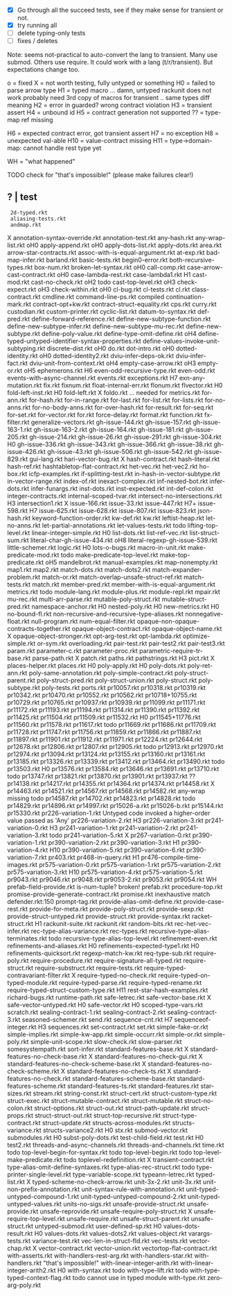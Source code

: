 - [X] Go through all the succeed tests, see if
      they make sense for transient or not.
- [X] try running all
- [ ] delete typing-only tests
- [ ] fixes / deletes

Note: seems not-practical to auto-convert the lang
 to transient. Many use submod. Others use require.
 It could work with a lang (t/r/transient).
 But expectations change too.

o = fixed
X = not worth testing, fully untyped or something
H0 = failed to parse arrow type
H1 = typed macro
     ... damn, untyped rackunit does not work
         probably need 3rd copy of macros for transient .. same types diff meaning
H2 = error in guarded? wrong contract violation
H3 = transient assert
H4 = unbound id
H5 = contract generation not supported
?? = type-map ref missing

H6 = expected contract error, got transient assert
H7 = no exception
H8 = unexpected val-able
H10 = value-contract missing
H11 = type->domain-map: cannot handle rest type yet

WH = "what happened"

TODO check for "that's impossible!"
(please make failures clear!)

?  | test
---------
     2d-typed.rkt
     aliasing-tests.rkt
     andmap.rkt
X    annotation-syntax-override.rkt
     annotation-test.rkt
     any-hash.rkt
     any-wrap-list.rkt
oH0   apply-append.rkt
oH0   apply-dots-list.rkt
     apply-dots.rkt
     area.rkt
     arrow-star-contracts.rkt
     assoc-with-is-equal-argument.rkt
     at-exp.rkt
     bad-map-infer.rkt
     barland.rkt
     basic-tests.rkt
     begin0-error.rkt
     both-recursive-types.rkt
     box-num.rkt
     broken-let-syntax.rkt
oH0   call-comp.rkt
     case-arrow-cast-contract.rkt
oH0   case-lambda-rest.rkt
     case-lambda1.rkt
H1   cast-mod.rkt
     cast-no-check.rkt
oH2 todo    cast-top-level.rkt
oH3   check-expect.rkt
oH3   check-within.rkt
oH0   cl-bug.rkt
     cl-tests.rkt
     cl.rkt
     class-contract.rkt
     cmdline.rkt
     command-line-ps.rkt
     compiled
     continuation-mark.rkt
     contract-opt+kw.rkt
     contract-struct-equality.rkt
     cps.rkt
     curry.rkt
     custodian.rkt
     custom-printer.rkt
     cyclic-list.rkt
     datum-to-syntax.rkt
     def-pred.rkt
     define-forward-reference.rkt
     define-new-subtype-function.rkt
     define-new-subtype-infer.rkt
     define-new-subtype-mu-rec.rkt
     define-new-subtype.rkt
     define-poly-value.rkt
     define-type-omit-define.rkt
oH4   define-typed-untyped-identifier-syntax-properties.rkt
     define-values-invoke-unit-subtyping.rkt
     discrete-dist.rkt
oH0   do.rkt
     dot-intro.rkt
oH0   dotted-identity.rkt
oH0   dotted-identity2.rkt
     dviu-infer-deps-ok.rkt
     dviu-infer-fact.rkt
     dviu-unit-from-context.rkt
oH4   empty-case-arrow.rkt
oH3   empty-or.rkt
oH5   ephemerons.rkt
H6   even-odd-recursive-type.rkt
     even-odd.rkt
     events-with-async-channel.rkt
     events.rkt
     exceptions.rkt
H7   exn-any-mutation.rkt
     fix.rkt
     fixnum.rkt
     float-internal-err.rkt
     flonum.rkt
     flvector.rkt
H0   fold-left-inst.rkt
H0   fold-left.rkt
X    foldo.rkt ... needed for metrics.rkt
     for-ann.rkt
     for-hash.rkt
     for-in-range.rkt
     for-last.rkt
     for-list.rkt
     for-lists.rkt
     for-no-anns.rkt
     for-no-body-anns.rkt
     for-over-hash.rkt
     for-result.rkt
     for-seq.rkt
     for-set.rkt
     for-vector.rkt
     for.rkt
     force-delay.rkt
     format.rkt
     function.rkt
     fx-filter.rkt
     generalize-vectors.rkt
     gh-issue-144.rkt
     gh-issue-157.rkt
     gh-issue-163-1.rkt
     gh-issue-163-2.rkt
     gh-issue-164.rkt
     gh-issue-181.rkt
     gh-issue-205.rkt
     gh-issue-214.rkt
     gh-issue-26.rkt
     gh-issue-291.rkt
     gh-issue-304.rkt
H0   gh-issue-336.rkt
     gh-issue-343.rkt
     gh-issue-366.rkt
     gh-issue-38.rkt
     gh-issue-426.rkt
     gh-issue-43.rkt
     gh-issue-506.rkt
     gh-issue-542.rkt
     gh-issue-829.rkt
     gui-lang.rkt
     hari-vector-bug.rkt
X    hash-contract.rkt
     hash-literal.rkt
     hash-ref.rkt
     hashtabletop-flat-contract.rkt
     het-vec.rkt
     het-vec2.rkt
     ho-box.rkt
     icfp-examples.rkt
     if-splitting-test.rkt
     in-hash-in-vector-subtype.rkt
     in-vector-range.rkt
     index-of.rkt
     inexact-complex.rkt
     inf-nested-bot.rkt
     infer-dots.rkt
     infer-funargs.rkt
     inst-dots.rkt
     inst-expected.rkt
     int-def-colon.rkt
     integer-contracts.rkt
     internal-scoped-tvar.rkt
     intersect-no-intersections.rkt
H3   intersection1.rkt
X    issue-166.rkt
     issue-33.rkt
     issue-447.rkt
H7+  issue-598.rkt
H7   issue-625.rkt
     issue-628.rkt
     issue-807.rkt
     issue-823.rkt
     json-hash.rkt
     keyword-function-order.rkt
     kw-def.rkt
     kw.rkt
     leftist-heap.rkt
     let-no-anns.rkt
     let-partial-annotations.rkt
     let-values-tests.rkt
todo    lifting-top-level.rkt
     linear-integer-simple.rkt
H0   list-dots.rkt
     list-ref-vec.rkt
     list-struct-sum.rkt
     literal-char-gh-issue-434.rkt
oH8   literal-regexp-gh-issue-539.rkt
     little-schemer.rkt
     logic.rkt
H0   lots-o-bugs.rkt
     macro-in-unit.rkt
     make-predicate-mod.rkt
todo    make-predicate-top-level.rkt
     make-top-predicate.rkt
oH5   mandelbrot.rkt
     manual-examples.rkt
     map-nonempty.rkt
     map1.rkt
     map2.rkt
     match-dots.rkt
     match-dots2.rkt
     match-expander-problem.rkt
     match-or.rkt
     match-overlap-unsafe-struct-ref.rkt
     match-tests.rkt
     match.rkt
     member-pred.rkt
     member-with-is-equal-argument.rkt
     metrics.rkt
todo    module-lang.rkt
     module-plus.rkt
     module-repl.rkt
     mpair.rkt
     mu-rec.rkt
     multi-arr-parse.rkt
     mutable-poly-struct.rkt
     mutable-struct-pred.rkt
     namespace-anchor.rkt
H0   nested-poly.rkt
H0   new-metrics.rkt
H0   no-bound-fl.rkt
     non-recursive-and-recursive-type-aliases.rkt
     nonnegative-float.rkt
     null-program.rkt
     num-equal-filter.rkt
     opaque-non-opaque-contracts-together.rkt
     opaque-object-contract.rkt
     opaque-object-name.rkt
X    opaque-object-stronger.rkt
     opt-arg-test.rkt
     opt-lambda.rkt
     optimize-simple.rkt
     or-sym.rkt
     overloading.rkt
     pair-test.rkt
     pair-test2.rkt
     pair-test3.rkt
     param.rkt
     parameter-c.rkt
     parameter-proc.rkt
     parametric-require-tr-base.rkt
     parse-path.rkt
X    patch.rkt
     paths.rkt
     pathstrings.rkt
H3   pict.rkt
X    places-helper.rkt
     places.rkt
H0   poly-apply.rkt
H0   poly-dots.rkt
     poly-ret-ann.rkt
     poly-same-annotation.rkt
     poly-simple-contract.rkt
     poly-struct-parent.rkt
     poly-struct-pred.rkt
     poly-struct-union.rkt
     poly-struct.rkt
     poly-subtype.rkt
     poly-tests.rkt
     ports.rkt
     pr10057.rkt
     pr10318.rkt
     pr10319.rkt
     pr10342.rkt
     pr10470.rkt
     pr10552.rkt
     pr10562.rkt
     pr10718+10755.rkt
     pr10729.rkt
     pr10765.rkt
     pr10937.rkt
     pr10939.rkt
     pr11099.rkt
     pr11171.rkt
     pr11172.rkt
     pr11193.rkt
     pr11194.rkt
     pr11314.rkt
     pr11390.rkt
     pr11392.rkt
     pr11425.rkt
     pr11504.rkt
     pr11509.rkt
     pr11532.rkt
H0   pr11545+11776.rkt
     pr11560.rkt
     pr11578.rkt
     pr11617.rkt
todo    pr11669.rkt
     pr11686.rkt
     pr11709.rkt
     pr11728.rkt
     pr11747.rkt
     pr11756.rkt
     pr11859.rkt
     pr11866.rkt
     pr11887.rkt
     pr11897.rkt
     pr11901.rkt
     pr11912.rkt
     pr11971.rkt
     pr12224.rkt
     pr12644.rkt
     pr12678.rkt
     pr12806.rkt
     pr12807.rkt
     pr12905.rkt
todo    pr12913.rkt
     pr12970.rkt
     pr12974.rkt
     pr13094.rkt
     pr13124.rkt
     pr13155.rkt
     pr13160.rkt
     pr13161.rkt
     pr13185.rkt
     pr13326.rkt
     pr13339.rkt
     pr13412.rkt
     pr13464.rkt
     pr13490.rkt
todo    pr13503.rkt
H0   pr13576.rkt
     pr13584.rkt
     pr13646.rkt
     pr13691.rkt
     pr13710.rkt
todo    pr13747.rkt
     pr13821.rkt
     pr13870.rkt
     pr13901.rkt
     pr13937.rkt
??   pr14138.rkt
     pr14217.rkt
     pr14355.rkt
     pr14364.rkt
     pr14374.rkt
     pr14458.rkt
X    pr14463.rkt
     pr14521.rkt
     pr14567.rkt
     pr14568.rkt
     pr14582.rkt
any-wrap missing todo    pr14587.rkt
     pr14702.rkt
     pr14823.rkt
     pr14828.rkt
todo    pr14829.rkt
     pr14896.rkt
     pr14997.rkt
     pr15026-a.rkt
     pr15026-b.rkt
     pr15144.rkt
     pr15330.rkt
     pr226-variation-1.rkt
Untyped code invoked a higher-order value passed as 'Any'     pr226-variation-2.rkt
H3   pr226-variation-3.rkt
     pr241-variation-0.rkt
H3   pr241-variation-1.rkt
     pr241-variation-2.rkt
     pr241-variation-3.rkt
todo    pr241-variation-5.rkt
X    pr267-variation-0.rkt
     pr390-variation-1.rkt
     pr390-variation-2.rkt
     pr390-variation-3.rkt
H1   pr390-variation-4.rkt
H10  pr390-variation-5.rkt
     pr390-variation-6.rkt
     pr390-variation-7.rkt
     pr403.rkt
     pr468-in-query.rkt
H1   pr476-compile-time-images.rkt
     pr575-variation-0.rkt
     pr575-variation-1.rkt
     pr575-variation-2.rkt
     pr575-variation-3.rkt
H10  pr575-variation-4.rkt
     pr575-variation-5.rkt
     pr9043.rkt
     pr9046.rkt
     pr9048.rkt
     pr9053-2.rkt
     pr9053.rkt
     pr9054.rkt
WH   prefab-field-provide.rkt
is-num-tuple? broken!  prefab.rkt
     procedure-top.rkt
     promise-provide-generate-contract.rkt
     promise.rkt
inexhaustive match defender.rkt:150     prompt-tag.rkt
     provide-alias-omit-define.rkt
     provide-case-rest.rkt
     provide-for-meta.rkt
     provide-poly-struct.rkt
     provide-sexp.rkt
     provide-struct-untyped.rkt
     provide-struct.rkt
     provide-syntax.rkt
     racket-struct.rkt
H1   rackunit-suite.rkt
     rackunit.rkt
     random-bits.rkt
     rec-het-vec-infer.rkt
     rec-type-alias-variance.rkt
     rec-types.rkt
     recursive-type-alias-terminates.rkt
todo    recursive-type-alias-top-level.rkt
     refinement-even.rkt
     refinements-and-aliases.rkt
H0   refinements-expected-type1.rkt
H0   refinements-quicksort.rkt
     regexp-match-kw.rkt
     req-type-sub.rkt
     require-poly.rkt
     require-procedure.rkt
     require-signature-all-typed.rkt
     require-struct.rkt
     require-substruct.rkt
     require-tests.rkt
     require-typed-contravariant-filter.rkt
X    require-typed-no-check.rkt
     require-typed-on-typed-module.rkt
     require-typed-parse.rkt
     require-typed-rename.rkt
     require-typed-struct-custom-type.rkt
H11  rest-star-hash-examples.rkt
     richard-bugs.rkt
     runtime-path.rkt
     safe-letrec.rkt
     safe-vector-base.rkt
X    safe-vector-untyped.rkt
H0   safe-vector.rkt
H0   scoped-type-vars.rkt
     scratch.rkt
     sealing-contract-1.rkt
     sealing-contract-2.rkt
     sealing-contract-3.rkt
     seasoned-schemer.rkt
     send.rkt
     sequence-cnt.rkt
H7   sequenceof-integer.rkt
H3   sequences.rkt
     set-contract.rkt
     set.rkt
     simple-fake-or.rkt
     simple-implies.rkt
     simple-kw-app.rkt
     simple-occurr.rkt
     simple-or.rkt
     simple-poly.rkt
     simple-unit-scope.rkt
     slow-check.rkt
     slow-parser.rkt
     somesystempath.rkt
     sort-infer.rkt
     standard-features-base.rkt
X    standard-features-no-check-base.rkt
X    standard-features-no-check-gui.rkt
X    standard-features-no-check-scheme-base.rkt
X    standard-features-no-check-scheme.rkt
X    standard-features-no-check-ts.rkt
X    standard-features-no-check.rkt
     standard-features-scheme-base.rkt
     standard-features-scheme.rkt
     standard-features-ts.rkt
     standard-features.rkt
     star-sizes.rkt
     stream.rkt
     string-const.rkt
     struct-cert.rkt
     struct-custom-type.rkt
     struct-exec.rkt
     struct-mutable-contract.rkt
     struct-mutable.rkt
     struct-no-colon.rkt
     struct-options.rkt
     struct-out.rkt
     struct-path-update.rkt
     struct-props.rkt
     struct-struct-out.rkt
     struct-top-recursive.rkt
     struct-type-contract.rkt
     struct-update.rkt
     structs-across-modules.rkt
     structs-variance.rkt
     structs-variance2.rkt
H0   stx.rkt
     submod-vector.rkt
     submodules.rkt
H0   subst-poly-dots.rkt
     test-child-field.rkt
     test.rkt
H0   test2.rkt
     threads-and-async-channels.rkt
     threads-and-channels.rkt
     time.rkt
todo    top-level-begin-for-syntax.rkt
todo    top-level-begin.rkt
todo    top-level-make-predicate.rkt
todo    toplevel-redefinition.rkt
X    transient-contract.rkt
     type-alias-omit-define-syntaxes.rkt
     type-alias-rec-struct.rkt
todo    type-printer-single-level.rkt
     type-variable-scope.rkt
     typeann-letrec.rkt
     typed-list.rkt
X    typed-scheme-no-check-arrow.rkt
     unit-3x-2.rkt
     unit-3x.rkt
     unit-non-prefix-annotation.rkt
     unit-syntax-rule-with-annotation.rkt
     unit-typed-untyped-compound-1.rkt
     unit-typed-untyped-compound-2.rkt
     unit-typed-untyped-values.rkt
     units-no-sigs.rkt
     unsafe-provide-struct.rkt
     unsafe-provide.rkt
     unsafe-reprovide.rkt
     unsafe-require-poly-struct.rkt
X    unsafe-require-top-level.rkt
     unsafe-require.rkt
     unsafe-struct-parent.rkt
     unsafe-struct.rkt
     untyped-submod.rkt
     user-defined-sp.rkt
H0   values-dots-result.rkt
H0   values-dots.rkt
     values-dots2.rkt
     values-object.rkt
     varargs-tests.rkt
     variance-test.rkt
     vec-len-in-struct-fld.rkt
     vec-tests.rkt
     vector-chap.rkt
X    vector-contract.rkt
     vector-union.rkt
     vectortop-flat-contract.rkt
     with-asserts.rkt
     with-handlers-rest-arg.rkt
     with-handlers-star.rkt
     with-handlers.rkt
"that's impossible!"    with-linear-integer-arith.rkt
     with-linear-integer-arith2.rkt
H0   with-syntax.rkt
todo    with-type-lift.rkt
todo    with-type-typed-context-flag.rkt
todo cannot use in typed module    with-type.rkt
     zero-arg-poly.rkt
